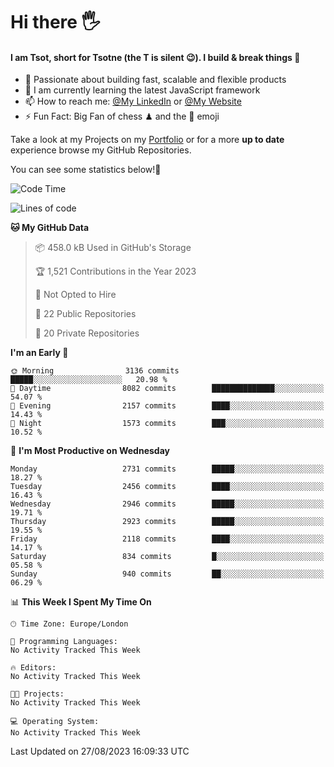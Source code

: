# Hi there :raised_hand_with_fingers_splayed:
#### I am Tsot, short for Tsotne (the T is silent :wink:). I build & break things :space_invader:
- :telescope: Passionate about building fast, scalable and flexible products
- :seedling: I am currently learning the latest JavaScript framework 
- :mailbox: How to reach me: [@My LinkedIn](https://www.linkedin.com/in/tsotne-gvadzabia/) or [@My Website](https://tsotne.co.uk/contact)
- :zap: Fun Fact: Big Fan of chess ♟ and the 👾 emoji

Take a look at my Projects on my [Portfolio](https://tsotne.co.uk/) or for a more **up to date** experience browse my GitHub Repositories.

You can see some statistics below!:space_invader:
<!--START_SECTION:waka-->
![Code Time](http://img.shields.io/badge/Code%20Time-761%20hrs%202%20mins-blue)

![Lines of code](https://img.shields.io/badge/From%20Hello%20World%20I%27ve%20Written-6.9%20million%20lines%20of%20code-blue)

**🐱 My GitHub Data** 

> 📦 458.0 kB Used in GitHub's Storage 
 > 
> 🏆 1,521 Contributions in the Year 2023
 > 
> 🚫 Not Opted to Hire
 > 
> 📜 22 Public Repositories 
 > 
> 🔑 20 Private Repositories 
 > 
**I'm an Early 🐤** 

```text
🌞 Morning                3136 commits        █████░░░░░░░░░░░░░░░░░░░░   20.98 % 
🌆 Daytime                8082 commits        ██████████████░░░░░░░░░░░   54.07 % 
🌃 Evening                2157 commits        ████░░░░░░░░░░░░░░░░░░░░░   14.43 % 
🌙 Night                  1573 commits        ███░░░░░░░░░░░░░░░░░░░░░░   10.52 % 
```
📅 **I'm Most Productive on Wednesday** 

```text
Monday                   2731 commits        █████░░░░░░░░░░░░░░░░░░░░   18.27 % 
Tuesday                  2456 commits        ████░░░░░░░░░░░░░░░░░░░░░   16.43 % 
Wednesday                2946 commits        █████░░░░░░░░░░░░░░░░░░░░   19.71 % 
Thursday                 2923 commits        █████░░░░░░░░░░░░░░░░░░░░   19.55 % 
Friday                   2118 commits        ████░░░░░░░░░░░░░░░░░░░░░   14.17 % 
Saturday                 834 commits         █░░░░░░░░░░░░░░░░░░░░░░░░   05.58 % 
Sunday                   940 commits         ██░░░░░░░░░░░░░░░░░░░░░░░   06.29 % 
```


📊 **This Week I Spent My Time On** 

```text
🕑︎ Time Zone: Europe/London

💬 Programming Languages: 
No Activity Tracked This Week

🔥 Editors: 
No Activity Tracked This Week

🐱‍💻 Projects: 
No Activity Tracked This Week

💻 Operating System: 
No Activity Tracked This Week
```


 Last Updated on 27/08/2023 16:09:33 UTC
<!--END_SECTION:waka-->
